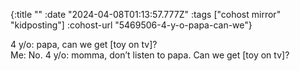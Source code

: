 {:title ""
 :date "2024-04-08T01:13:57.777Z"
 :tags ["cohost mirror" "kidposting"]
 :cohost-url "5469506-4-y-o-papa-can-we"}

4 y/o: papa, can we get [toy on tv]?  
Me: No.
4 y/o: momma, don’t listen to papa. Can we get [toy on tv]?
